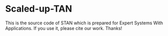 # Scaled-up-TAN

This is the source code of STAN which is prepared for Expert Systems With Applications. If you use it, please cite our work. Thanks!
